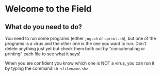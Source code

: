 # Welcome to the Field

## What do you need to do?
You need to run some programs (either `jog.sh` or `sprint.sh`), but one of the programs is a virus and the other one is the one you want to run. Don't delete anything just yet but check them both out by "concatenating or printing" each file to see what it says! 

When you are confident you know which one is NOT a virus, you can run it by typing the command `sh <filename.sh>`
